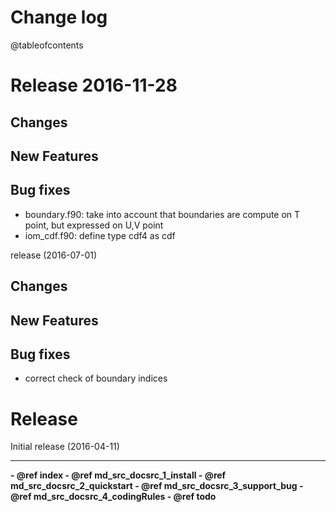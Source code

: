 # Change log

@tableofcontents

# Release 2016-11-28

## Changes
## New Features
## Bug fixes
 - boundary.f90: take into account that boundaries are compute on T point, but expressed on U,V point
 - iom_cdf.f90: define type cdf4 as cdf

release (2016-07-01)

## Changes
## New Features
## Bug fixes
 - correct check of boundary indices

# Release
Initial release (2016-04-11)

 <HR>
   <b>
   - @ref index
   - @ref md_src_docsrc_1_install
   - @ref md_src_docsrc_2_quickstart
   - @ref md_src_docsrc_3_support_bug
   - @ref md_src_docsrc_4_codingRules
   - @ref todo
   </b>
